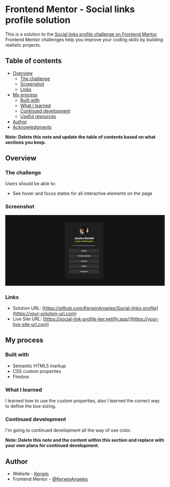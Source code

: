 # Frontend Mentor - Social links profile solution

This is a solution to the [Social links profile challenge on Frontend Mentor](https://www.frontendmentor.io/challenges/social-links-profile-UG32l9m6dQ). Frontend Mentor challenges help you improve your coding skills by building realistic projects. 

## Table of contents

- [Overview](#overview)
  - [The challenge](#the-challenge)
  - [Screenshot](#screenshot)
  - [Links](#links)
- [My process](#my-process)
  - [Built with](#built-with)
  - [What I learned](#what-i-learned)
  - [Continued development](#continued-development)
  - [Useful resources](#useful-resources)
- [Author](#author)
- [Acknowledgments](#acknowledgments)

**Note: Delete this note and update the table of contents based on what sections you keep.**

## Overview

### The challenge

Users should be able to:

- See hover and focus states for all interactive elements on the page

### Screenshot

![alt text](image.png)

### Links

- Solution URL: [https://github.com/KerwinAngeles/Social-links-profile](https://your-solution-url.com)
- Live Site URL: [https://social-link-profile-ker.netlify.app/](https://your-live-site-url.com)

## My process

### Built with

- Semantic HTML5 markup
- CSS custom properties
- Flexbox

### What I learned

I learned how to use the custom properties, also I learned the correct way to define the box-sizing.

### Continued development

I'm going to continued development all the way of use color.

**Note: Delete this note and the content within this section and replace with your own plans for continued development.**

## Author

- Website - [Kerwin](https://www.your-site.com)
- Frontend Mentor - [@KerwinAngeles](https://www.frontendmentor.io/profile/yourusername)
